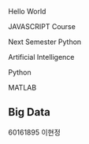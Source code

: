 Hello World

JAVASCRIPT Course

Next Semester Python

Artificial Intelligence

Python

MATLAB 
## Big Data
60161895 이현정

